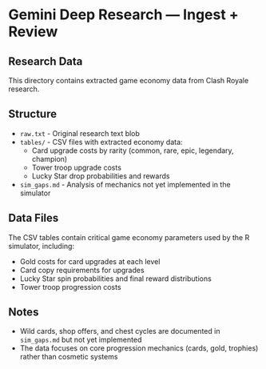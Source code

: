 # Gemini Deep Research — Ingest + Review

## Research Data

This directory contains extracted game economy data from Clash Royale research.

## Structure

- `raw.txt` - Original research text blob
- `tables/` - CSV files with extracted economy data:
  - Card upgrade costs by rarity (common, rare, epic, legendary, champion)
  - Tower troop upgrade costs
  - Lucky Star drop probabilities and rewards
- `sim_gaps.md` - Analysis of mechanics not yet implemented in the simulator

## Data Files

The CSV tables contain critical game economy parameters used by the R simulator, including:
- Gold costs for card upgrades at each level
- Card copy requirements for upgrades
- Lucky Star spin probabilities and final reward distributions
- Tower troop progression costs

## Notes

- Wild cards, shop offers, and chest cycles are documented in `sim_gaps.md` but not yet implemented
- The data focuses on core progression mechanics (cards, gold, trophies) rather than cosmetic systems